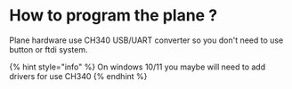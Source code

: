 # How to program the plane ?

Plane hardware use CH340 USB/UART converter so you don't need to use button or ftdi system.

{% hint style="info" %}
On windows 10/11 you maybe will need to add drivers for use CH340
{% endhint %}
